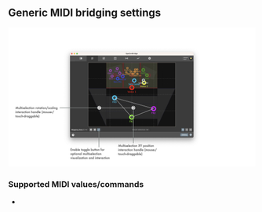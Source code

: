 ## Generic MIDI bridging settings

![Showreel.012.png](../Showreel/Showreel.012.png "Generic MIDI bridging settings")

### Supported MIDI values/commands

- 
